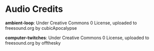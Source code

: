 Audio Credits
===========

**ambient-loop**: Under Creative Commons 0 License, uploaded to freesound.org by cubicApocalypse

**computer-twitches**: Under Creative Commons 0 License, uploaded to freesound.org by offthesky